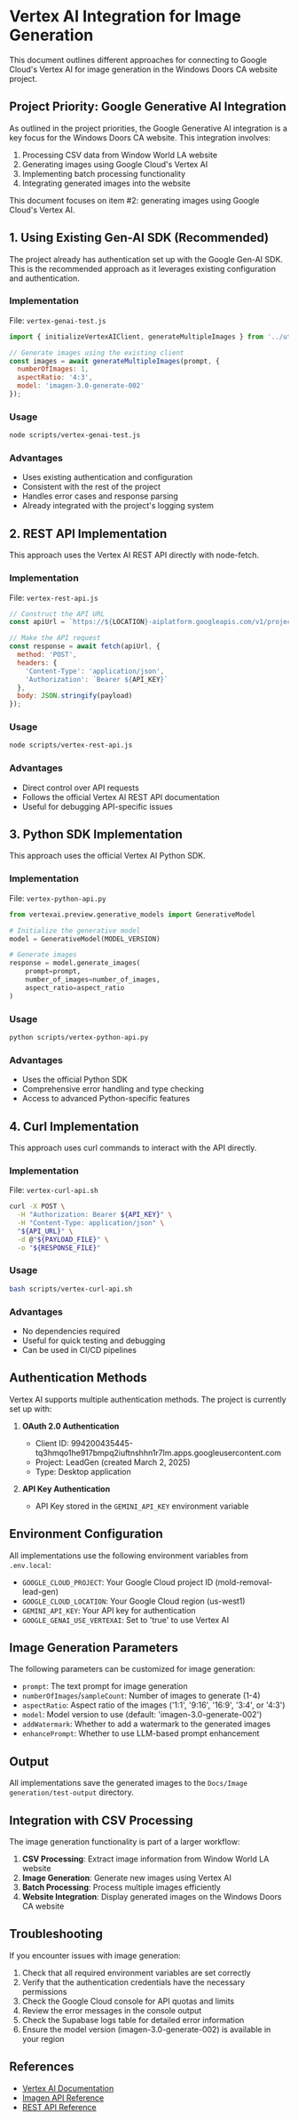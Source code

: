 # Vertex AI Integration for Image Generation

This document outlines different approaches for connecting to Google Cloud's Vertex AI for image generation in the Windows Doors CA website project.

## Project Priority: Google Generative AI Integration

As outlined in the project priorities, the Google Generative AI integration is a key focus for the Windows Doors CA website. This integration involves:

1. Processing CSV data from Window World LA website
2. Generating images using Google Cloud's Vertex AI
3. Implementing batch processing functionality
4. Integrating generated images into the website

This document focuses on item #2: generating images using Google Cloud's Vertex AI.

## 1. Using Existing Gen-AI SDK (Recommended)

The project already has authentication set up with the Google Gen-AI SDK. This is the recommended approach as it leverages existing configuration and authentication.

### Implementation

File: `vertex-genai-test.js`

```javascript
import { initializeVertexAIClient, generateMultipleImages } from '../utils/vertex-ai-client.js';

// Generate images using the existing client
const images = await generateMultipleImages(prompt, {
  numberOfImages: 1,
  aspectRatio: '4:3',
  model: 'imagen-3.0-generate-002'
});
```

### Usage

```bash
node scripts/vertex-genai-test.js
```

### Advantages

- Uses existing authentication and configuration
- Consistent with the rest of the project
- Handles error cases and response parsing
- Already integrated with the project's logging system

## 2. REST API Implementation

This approach uses the Vertex AI REST API directly with node-fetch.

### Implementation

File: `vertex-rest-api.js`

```javascript
// Construct the API URL
const apiUrl = `https://${LOCATION}-aiplatform.googleapis.com/v1/projects/${PROJECT_ID}/locations/${LOCATION}/publishers/google/models/${MODEL_VERSION}:predict`;

// Make the API request
const response = await fetch(apiUrl, {
  method: 'POST',
  headers: {
    'Content-Type': 'application/json',
    'Authorization': `Bearer ${API_KEY}`
  },
  body: JSON.stringify(payload)
});
```

### Usage

```bash
node scripts/vertex-rest-api.js
```

### Advantages

- Direct control over API requests
- Follows the official Vertex AI REST API documentation
- Useful for debugging API-specific issues

## 3. Python SDK Implementation

This approach uses the official Vertex AI Python SDK.

### Implementation

File: `vertex-python-api.py`

```python
from vertexai.preview.generative_models import GenerativeModel

# Initialize the generative model
model = GenerativeModel(MODEL_VERSION)

# Generate images
response = model.generate_images(
    prompt=prompt,
    number_of_images=number_of_images,
    aspect_ratio=aspect_ratio
)
```

### Usage

```bash
python scripts/vertex-python-api.py
```

### Advantages

- Uses the official Python SDK
- Comprehensive error handling and type checking
- Access to advanced Python-specific features

## 4. Curl Implementation

This approach uses curl commands to interact with the API directly.

### Implementation

File: `vertex-curl-api.sh`

```bash
curl -X POST \
  -H "Authorization: Bearer ${API_KEY}" \
  -H "Content-Type: application/json" \
  "${API_URL}" \
  -d @"${PAYLOAD_FILE}" \
  -o "${RESPONSE_FILE}"
```

### Usage

```bash
bash scripts/vertex-curl-api.sh
```

### Advantages

- No dependencies required
- Useful for quick testing and debugging
- Can be used in CI/CD pipelines

## Authentication Methods

Vertex AI supports multiple authentication methods. The project is currently set up with:

1. **OAuth 2.0 Authentication**
   - Client ID: 994200435445-tq3hmqo1he917bmpq2iuftnshhn1r7lm.apps.googleusercontent.com
   - Project: LeadGen (created March 2, 2025)
   - Type: Desktop application

2. **API Key Authentication**
   - API Key stored in the `GEMINI_API_KEY` environment variable

## Environment Configuration

All implementations use the following environment variables from `.env.local`:

- `GOOGLE_CLOUD_PROJECT`: Your Google Cloud project ID (mold-removal-lead-gen)
- `GOOGLE_CLOUD_LOCATION`: Your Google Cloud region (us-west1)
- `GEMINI_API_KEY`: Your API key for authentication
- `GOOGLE_GENAI_USE_VERTEXAI`: Set to 'true' to use Vertex AI

## Image Generation Parameters

The following parameters can be customized for image generation:

- `prompt`: The text prompt for image generation
- `numberOfImages`/`sampleCount`: Number of images to generate (1-4)
- `aspectRatio`: Aspect ratio of the images ('1:1', '9:16', '16:9', '3:4', or '4:3')
- `model`: Model version to use (default: 'imagen-3.0-generate-002')
- `addWatermark`: Whether to add a watermark to the generated images
- `enhancePrompt`: Whether to use LLM-based prompt enhancement

## Output

All implementations save the generated images to the `Docs/Image generation/test-output` directory.

## Integration with CSV Processing

The image generation functionality is part of a larger workflow:

1. **CSV Processing**: Extract image information from Window World LA website
2. **Image Generation**: Generate new images using Vertex AI
3. **Batch Processing**: Process multiple images efficiently
4. **Website Integration**: Display generated images on the Windows Doors CA website

## Troubleshooting

If you encounter issues with image generation:

1. Check that all required environment variables are set correctly
2. Verify that the authentication credentials have the necessary permissions
3. Check the Google Cloud console for API quotas and limits
4. Review the error messages in the console output
5. Check the Supabase logs table for detailed error information
6. Ensure the model version (imagen-3.0-generate-002) is available in your region

## References

- [Vertex AI Documentation](https://cloud.google.com/vertex-ai/docs)
- [Imagen API Reference](https://cloud.google.com/vertex-ai/generative-ai/docs/model-reference/imagen-api)
- [REST API Reference](https://cloud.google.com/vertex-ai/docs/reference/rest)
